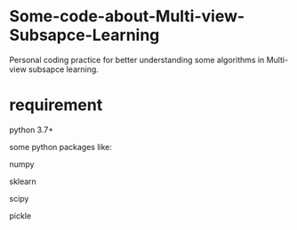 # Some-code-about-Multi-view-Subsapce-Learning
Personal coding practice for better understanding some algorithms in Multi-view subsapce learning.

# requirement
python 3.7+

some python packages like:


numpy 

sklearn 

scipy 

pickle
